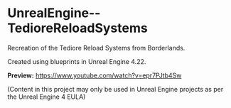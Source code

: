 # UnrealEngine--TedioreReloadSystems
Recreation of the Tediore Reload Systems from Borderlands.

Created using blueprints in Unreal Engine 4.22.

**Preview:** https://www.youtube.com/watch?v=epr7PJtb4Sw

(Content in this project may only be used in Unreal Engine projects as per the Unreal Engine 4 EULA)
